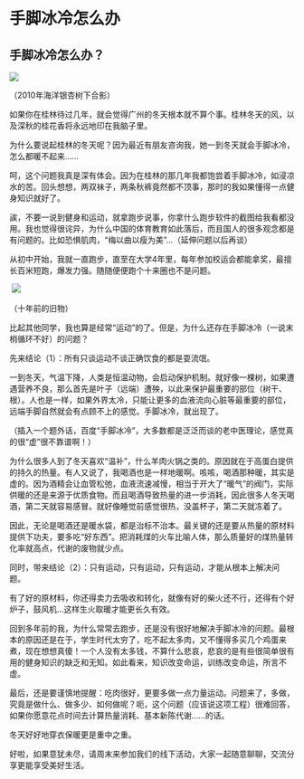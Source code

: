 # 手脚冰冷怎么办


## **手脚冰冷怎么办？**

![](https://oss.sssmoe.com/wp-content/uploads202406062147871.jpg)     

（2010年海洋银杏树下合影）             

如果你在桂林待过几年，就会觉得广州的冬天根本就不算个事。桂林冬天的风，以及深秋的桂花香将永远地印在我脑子里。

为什么要说起桂林的冬天呢？因为最近有朋友咨询我，她一到冬天就会手脚冰冷，怎么都暖不起来……

呵，这个问题我真是深有体会。因为在桂林的那几年我都饱尝着手脚冰冷，如浸凉水的苦。回头想想，两双袜子，两条秋裤竟然都不顶事，那时的我如果懂得一点健身知识就好了。

誒，不要一说到健身和运动，就拿跑步说事，你拿什么跑步软件的截图给我看都没用。我也觉得很诧异，为什么中国的体育教育如此落后，而且国人的很多观念都是有问题的。比如恐惧肌肉，“梅以曲以瘦为美”...（延伸问题以后再谈）

从初中开始，我就一直跑步，直至在大学4年里，每年参加校运会都能拿奖，最擅长百米短跑，爆发力强。随随便便跑个十来圈也不是问题。

​                 ![](https://oss.sssmoe.com/wp-content/uploads202406062147872.jpg)        

（十年前的旧物）   

比起其他同学，我也算是经常“运动”的了。但是，为什么还存在手脚冰冷（一说末梢循环不好）的问题？

先来结论（1）：所有只谈运动不谈正确饮食的都是耍流氓。

一到冬天，气温下降，人类是恒温动物，会启动保护机制。就好像一棵树，如果遭遇营养不良，那么首先是叶子（远端）遭殃，以此来保护最重要的部位（树干、根）。人也是一样，如果外界太冷，只能让更多的血液流向心脏等最重要的部位，远端手脚自然就会有点顾不上的感觉。手脚冰冷，就出现了。

（插入一个题外话，百度“手脚冰冷”，大多数都是泛泛而谈的老中医理论，感觉真的很“虚”很不靠谱啊！）

为什么很多人到了冬天喜欢“温补”，什么羊肉火锅之类的。原因就在于高蛋白提供的持久的热量。有人又说了，我喝酒也是一样地暖啊。咳咳，喝酒那种暖，其实是虚的。因为酒精会让血管松弛，血液流速减慢，相当于开大了“暖气”的阀门，实际供暖的还是来源于优质食物。而且喝酒导致热量的进一步消耗，因此很多人冬天喝酒，第二天就容易感冒。就好像睡觉前感觉很热，没盖杯子，第二天就冻着了。

因此，无论是喝酒还是暖水袋，都是治标不治本。最关键的还是要从热量的原材料提供下功夫，要多吃“好东西”。把消耗煤的火车比喻人体，那么质量好的煤热量转化率就高点，代谢的废物就少点。

同时，带来结论（2）：只有运动，只有运动，只有运动，才能从根本上解决问题。

有了好的原材料，你还得卖力去吸收和转化，就像有好的柴火还不行，还得有个好炉子，鼓风机...这样生火取暖才能更长久有效。

回到多年前的我，为什么常常去跑步，还是没有很好地解决手脚冰冷的问题。最根本的原因还是在于，学生时代太穷了，吃不起太多肉，又不懂得多买几个鸡蛋来煮，现在想想真傻！一个人没有太多钱，不算什么悲哀，悲哀的是有些很简单很有用的健身知识的缺乏和无知。如此看来，知识改变命运，训练改变命运，所言不虚。

最后，还是要谨慎地提醒：吃肉很好，更要多做一点力量运动。问题来了，多做，究竟是做什么、做多少、如何做呢？呃，这个问题（应该说这项工程）很难回答，如果你愿意花点时间去计算热量消耗、基本新陈代谢……的话。

冬天好好地穿衣保暖更是重中之重。

好啦，如果意犹未尽，请周末来参加我们的线下活动，大家一起随意聊聊，交流分享更能享受美好生活。
